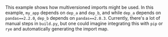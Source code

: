 This example shows how multiversioned imports might be used. In this example,
`my_app` depends on `dep_a` and `dep_b`, and while `dep_a` depends on
`pandas==2.2.0`, `dep_b` depends on `pandas==2.0.3`. Currently, there's a lot of
manual steps in `build.py`, but one could imagine integrating this with `pip` or
`rye` and automatically generating the import map.
